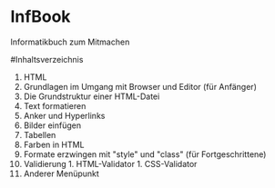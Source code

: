 InfBook
=======

Informatikbuch zum Mitmachen

#Inhaltsverzeichnis
1. HTML
  1. Grundlagen im Umgang mit Browser und Editor (für Anfänger)
  1. Die Grundstruktur einer HTML-Datei
  1. Text formatieren
  1. Anker und Hyperlinks
  1. Bilder einfügen
  1. Tabellen
  1. Farben in HTML
  1. Formate erzwingen mit "style" und "class" (für Fortgeschrittene)
  1. Validierung
	1. HTML-Validator
	1. CSS-Validator
2. Anderer Menüpunkt
